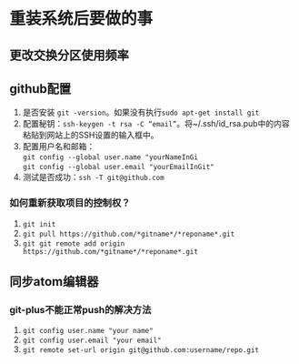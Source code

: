 # 重装系统后要做的事

## 更改交换分区使用频率

## github配置

1. 是否安装 `git -version`。如果没有执行`sudo apt-get install git`
2. 配置秘钥：`ssh-keygen -t rsa -C “email”`。将~/.ssh/id_rsa.pub中的内容粘贴到网站上的SSH设置的输入框中。
3. 配置用户名和邮箱：<br>
  `git config --global user.name "yourNameInGi`<br>
  `git config --global user.email "yourEmailInGit"`
4. 测试是否成功：`ssh -T git@github.com`

### 如何重新获取项目的控制权？

1. `git init`
2. `git pull https://github.com/*gitname*/*reponame*.git`
3. `git git remote add origin https://github.com/*gitname*/*reponame*.git`

## 同步atom编辑器

### git-plus不能正常push的解决方法
1. `git config user.name "your name"`
2. `git config user.email "your email"`
3. `git remote set-url origin git@github.com:username/repo.git`
